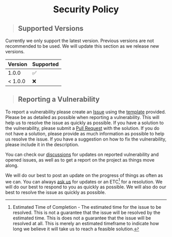 # <p align="center">Security Policy</p>

> ## Supported Versions

Currently we only support the latest version. Previous versions are not recommended to be used. We will update this section as we release new versions.

| Version | Supported          |
| ------- | ------------------ |
| 1.0.0   | :white_check_mark: |
| < 1.0.0 | :x:                |

> ## Reporting a Vulnerability

To report a vulnerability please create an [Issue](https://github.com/Ghost-Hackers/mc-server.log/issues) using the [template](https://github.com/Ghost-Hackers/mc-server.log/blob/master/.github/ISSUE_TEMPLATE/bug_report.md) provided. Please be as detailed as possible when reporting a vulnerability. This will help us to resolve the issue as quickly as possible. If you have a solution to the vulnerability, please submit a [Pull Request](https://github.com/Ghost-Hackers/mc-server.log/compare) with the solution. If you do not have a solution, please provide as much information as possible to help us resolve the issue. If you have a suggestion on how to fix the vulnerability, please include it in the description.

You can check our [discussions](https://github.com/orgs/Ghost-Hackers/discussions/categories/announcements) for updates on reported vulnerability and opened issues, as well as to get a report on the project as things move along.

We will do our best to post an update on the progress of things as often as we can. You can always [ask us](https://github.com/orgs/Ghost-Hackers/discussions/categories/q-a) for updates or an ETC[^1] for a resolution. We will do our best to respond to you as quickly as possible. We will also do our best to resolve the issue as quickly as possible.

[^1]: Estimated Time of Completion - The estimated time for the issue to be resolved. This is not a guarantee that the issue will be resolved by the estimated time. This is does not a guarantee that the issue will be resolved at all. This is merely an estimated timeframe to indicate how long we believe it will take us to reach a feasible solution.
